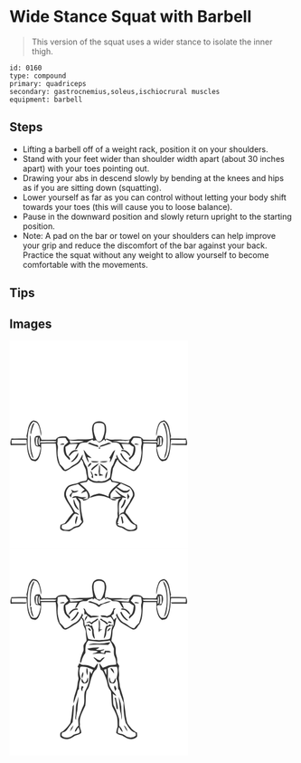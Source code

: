 # Wide Stance Squat with Barbell
> This version of the squat uses a wider stance to isolate the inner thigh.

``` 
id: 0160 
type: compound 
primary: quadriceps 
secondary: gastrocnemius,soleus,ischiocrural muscles 
equipment: barbell 
``` 

## Steps

 - Lifting a barbell off of a weight rack, position it on your shoulders.
 - Stand with your feet wider than shoulder width apart (about 30 inches apart) with your toes pointing out.
 - Drawing your abs in descend slowly by bending at the knees and hips as if you are sitting down (squatting).
 - Lower yourself as far as you can control without letting your body shift towards your toes (this will cause you to loose balance).
 - Pause in the downward position and slowly return upright to the starting position.
 - Note: A pad on the bar or towel on your shoulders can help improve your grip and reduce the discomfort of the bar against your back. Practice the squat without any weight to allow yourself to become comfortable with the movements.

## Tips


## Images

<svg width="316" height="275pt" viewBox="0 0 237 275" xmlns="http://www.w3.org/2000/svg">
  <g fill="#FFF">
    <path d="M0 0h237v275H0V0m27.75 108.82c-3.4 5.17-3.42 11.58-5.12 17.36.21 1.19.42 2.38.63 3.58-6.91-.11-13.81.2-20.71.07-1.12 2.75-1.81 5.73-.93 8.66 5.47-.28 10.94-.16 16.41-.14 1.72-.15 3.96.48 4.94-1.51-6.69-.37-13.4-.06-20.1-.14-.07-1.76-.11-3.53-.09-5.29 6.61-.04 13.22-.25 19.83-.07.93 8.68.43 18.14 5.23 25.84 1.28 2.46 4.38 2.01 6.62 2.83 1.48-.96 3.05-1.94 3.93-3.52 3.55-6.03 3.91-13.21 3.51-20.01 6.46-.01 12.92-.09 19.37-.07 1.87 9.61-.24 20.28 5.01 29.07 2.79 2.6 3.99 7.8 8.66 7.37 4.89-2.24 9.25-5.51 13.93-8.14 2.89-1.57 5.27-4.05 6.32-7.21 1.07 1.35 2.44 2.65 2.59 4.47.58 4.22 4.01 7.51 3.96 11.9.06 3.94 3.1 8.49-.19 11.84-3.46.77-7.09 1.07-10.32 2.68-4.29 2.03-9.41 1.68-13.46 4.28-3.8 3.49-6.21 9.17-4.75 14.3 2.99 7.52 8.92 13.52 11.77 21.11-4.69 3.77-7.31 9.33-11.21 13.79-1.69 1.11-3.82 1.22-5.59 2.19-.76 1.72-.76 3.68-.53 5.51 2.59 3.85 7.93 1.99 11.74 3.28 3.81-1.75 7.01-4.84 11.27-5.5 3.32-.4 4.81-3.71 6.91-5.87 1.28-1.3.35-3.23.17-4.75-1.7-7.14-3.18-14.4-2.95-21.79.18-3-2.32-4.92-4.32-6.7 2.16.65 4.33 1.3 6.52 1.87.3.5.89 1.49 1.18 1.99 3.45-.61 8.27-1.88 8.75-6.01-.86-7.76-8.24-12.06-13.4-16.99 3.13-.89 6.33-1.49 9.54-2.02.46-.97.93-1.94 1.41-2.91 1.99 1.2 3.95 2.5 6.15 3.29 3.66 1.61 7.71.78 11.57 1.01 4.43.29 8.46-2 12.08-4.28.34.71 1.01 2.14 1.35 2.86 3.24.58 6.48 1.17 9.65 2.07-5.39 5-13.08 9.49-13.61 17.63-4.02-1.79-8.15-3.5-12.56-4-4.42 1.13-9.7 1.78-12.78 5.49 4.28-.83 8.37-2.79 12.8-2.78 4.61.13 9.12 1.45 13.35 3.21 2.79 1.82 6.84 4.91 9.78 1.65-2.58-.3-5.17-.53-7.74-.86-.1-2.04-.57-4.16-.05-6.16 1.69-3.4 4.67-5.87 7.43-8.37 2.76 2.07 5.25 4.59 8.42 6.03 3.62 1.55 9.21.39 9.74-4.12-1.81 1.06-3.63 2.6-5.89 2.14-4.5.34-7.54-3.36-11.31-5.1 1.75-1.52 3.54-2.99 5.36-4.41 3.72 1.88 7.65 3.35 11.39 5.21 2.25 2.13 3.98 5.13 4.36 8.25.64 3.55-2.38 6.09-3.48 9.19-2.3 5.46-7 9.64-8.73 15.37-2.54.48-4.73 1.77-5.92 4.16-.48-5.14-.76-10.33-.16-15.48.45-3.28 4.1-4.93 4.43-8.24 1.8.24 3.6.53 5.41.7-1.35-1.84-3.59-2.49-5.49-3.56-3.74-1.9-6.43-5.29-10.07-7.34 1.99 3.58 5.19 6.22 8.34 8.73-3.91 1.25-7.99 1.01-12.02 1.33 1.9.85 3.87 1.6 5.93 1.99 2.13-.17 4.17-.91 6.27-1.29-1.04.68-2.08 1.36-3.14 2.02-2.9 5.71-.66 12.23-1.78 18.3.13 1.67.23 3.36.27 5.05-1.58 3.32-3.35 7.31-1.42 10.87 1.62 2.97 5.48 2.4 8.07 3.87 2.69 1.76 5.52 3.52 8.7 4.16 3.02-.6 6.42-.15 9.15-1.76 2.36-1.51 1.04-4.55 1.01-6.81-7.38-2.65-9.4-11.15-15.11-15.84.13-1.09.26-2.17.4-3.24 1.56-2.03 2.94-4.19 4.06-6.49 2.72-3.41 4.63-7.36 6.75-11.15 2.54-5.42-1.56-10.87-5.48-14.28-7-3.86-14.73-6.31-22.68-7.24-.73-1.01-1.45-2.02-2.17-3.03.76-4.48 2-8.87 2.35-13.41 2.42-3.87 3.4-8.57 6.54-12.01 1.53 5.11 6.61 7.33 10.78 9.88 3.11 1.89 6.12 4.02 9.47 5.46 4.64.47 5.85-4.72 8.63-7.3 5.36-8.8 3.05-19.55 5.16-29.17 5.75.07 11.49.11 17.24.08.3 3.55-.64 7.12.3 10.61 1.01 4.84 2.32 10.52 7.15 12.94 2.26-.81 5.39-.37 6.66-2.87 4.9-7.73 4.03-17.26 5.39-25.92 6.55.08 13.1.11 19.66.2 0 1.77-.05 3.53-.12 5.3-5.7.03-11.4-.13-17.09-.02-1.23 0-2.29.45-3.19 1.34 7.16.66 14.36 0 21.54.46.87-2.93.2-5.9-.92-8.66-6.91.12-13.82-.18-20.73-.08.21-1.16.42-2.32.64-3.48-2.17-7.09-1.52-16.74-9.07-20.72-1.79.79-3.83 1.14-5.4 2.37-2.31 2.39-3.12 5.77-3.97 8.88-.68 3.18-1.66 6.48-.89 9.73 1.23-5.6 1.6-11.66 4.82-16.59 1.22-1.9 3.75-1.86 5.65-2.6 5.04 4.44 6.26 11.43 7.01 17.77.79 9.7.7 19.97-3.36 28.98-1.02 3.26-5.16 3.95-7.92 2.82-4.14-3.79-4.28-9.89-5.88-14.95 2.04-2.46 6.52-.68 7.65-4.12.56-3.21 1.61-6.87 0-9.93-1.05-2.28-4.01-1.51-6-1.99-.93 1.79-1.78 3.62-2.52 5.5-5.62-.14-11.24-.08-16.86-.21-2.76-4.73-8.8-4.56-13.57-4.19-2.21.82-2.96 3.5-5.05 4.5-5 .64-10-.58-15.01-.38-4.78-.18-9.83.9-14.32-1.24-.73.18-2.21.55-2.94.73-.11-2.05.03-4.11.69-6.06 1.22-3.77 1.11-7.8.48-11.66-1.85-8.22-16.09-8.02-17.72.26-1.69 5.51.91 10.9.93 16.4-7.89 2.26-16.13.67-24.17 1.67-2.57.13-5.28.61-7.77-.2-1.49-1.25-2.34-3.37-4.25-4.02-4.76-.34-10.78-.54-13.55 4.17-6.29.15-12.58.07-18.87.23-.74-1.88-1.59-3.71-2.52-5.5-1.72.29-3.59.1-5.18.88-2.75 3.01-1.46 7.48-.8 11.03.79 2.8 3.96 2.63 6.26 2.49.46 1.13 1.48 2.24.81 3.55-1.16 4.96-1.84 11.04-6.69 13.87-2.16-.69-5.23-.37-6.17-2.95-4.49-9.1-4.51-19.71-3.75-29.63.75-6.36 1.97-13.37 7.03-17.83 1.88.76 4.41.71 5.63 2.59 3.22 4.95 3.61 11.02 4.85 16.65.79-3.81-.44-7.65-1.33-11.33-1.01-3.7-2.61-8.29-6.98-8.96-2.28-1.22-4.7.68-5.92 2.54m1.25 7.17c-.57 2.65-1.84 5.45-.8 8.14.12-.14.37-.42.49-.56.77-5.02 2.55-9.74 4.51-14.39-2.97.85-3.27 4.33-4.2 6.81m174.65-6.59c5.74 10.5 5.87 22.98 4.52 34.58-.34 4.29-2.73 8.18-2.75 12.49 3.93-6.01 4.2-13.55 4.46-20.5.3-8.82-.42-17.85-4.03-26.02-.55-.14-1.65-.41-2.2-.55M27.04 125.95c.18 9.13-.49 18.56 2.7 27.3.48 1.21 1.52 2.07 2.33 3.05-1.6-5.43-3.47-10.84-3.72-16.55-.49-4.49.35-9.08-.51-13.51-.2-.07-.6-.22-.8-.29m129.72 76.59c-.45 2.64-.47 5.33.19 7.94.81-1.3 1.61-2.62 2.4-3.94-.84-1.35-1.68-2.7-2.59-4m-6.59 14.76c-.86 1.64-2.71 3.1-1.79 5.15 3.52-2.65 5.27-6.81 5.99-11.04-.34-.24-1.01-.73-1.35-.97-1.06 2.24-1.61 4.7-2.85 6.86z"/>
    <path d="M117.19 109.13c2.91.01 6.69-.46 8.49 2.38 1.45 5.19.71 10.78-1.24 15.74-.78 2.79-2.25 6.05-5.43 6.61-1.95-.32-3.59-1.87-4.15-3.74-2.21-5.65-4.41-11.84-2.59-17.91.6-2.2 2.86-2.98 4.92-3.08zM35.03 128.19c.7-.05 2.1-.16 2.8-.21-1.21 3.84-1.07 7.94.12 11.76-1.06-.76-3.2-.95-2.94-2.72-.18-2.94-.04-5.89.02-8.83zM199.17 127.98c.69.05 2.09.14 2.78.19.08 3.36.07 6.73.18 10.09-1.06.43-2.11.86-3.15 1.31 1.38-3.73 1.33-7.81.19-11.59zM39.05 138.28c-.53-3.41-1.28-7.19.74-10.3.25 3.36-.01 6.75.7 10.07l-1.44.23z"/>
    <path d="M64.17 129.64c3.38-.69 6.85-1.12 10.29-.64.95 1.93 2.11 3.73 3.58 5.3-1.62 2.16-4.12 3.49-5.66 5.7-.99 3.29-.45 6.84.58 10.06 1.23 3.48 4.53 5.54 6.71 8.37 2.16-3.15-1.66-4.66-3.32-6.66-1.69-3.41-1.98-7.26-2.1-10.99 1.92-.98 3.78-2.08 5.36-3.56 3.59-.28 7.2-.42 10.81-.24-1.37 2.43-2.61 4.95-3.32 7.66 3.23-1.34 3.91-5.05 5.91-7.55 2.52-2.66 6.4-1.81 9.67-2.12 2.27-2.02 5.25-2.81 7.94-4.07-.7 3.16 3.02.94 4.6 1.29 1.38 1 2.6 2.65 4.45 2.72 2.3-.87 4.09-2.64 6.05-4.06.42.65 1.27 1.94 1.69 2.58.12-.62.37-1.85.49-2.47 2.91 1.11 6.08 1.83 8.42 4.01 3.07.3 6.54-.46 9.14 1.63 2.63 2.09 2.71 7 6.36 7.67-.68-2.6-1.95-4.97-3.26-7.29 3.6-.18 7.2-.03 10.8.22 1.61 1.53 3.56 2.63 5.55 3.58-.13 3.74-.65 7.51-2.22 10.94-1.23 1.53-2.9 2.62-4.35 3.91.39.9.79 1.79 1.19 2.69 2.08-2.84 5.33-4.86 6.52-8.29 1.02-3.18 1.53-6.69.6-9.95-1.34-2.35-4.32-3.25-5.44-5.81 1.16-1.74 2.36-3.45 3.37-5.28 3.41-.44 6.86-.05 10.22.65.15 2.69 1.34 5.45.47 8.12-1.23 3.67.09 7.52 0 11.27-.33 5.11-1.66 10.06-3.19 14.92-2.37 2.24-4.76 4.49-6.5 7.26-5.33-.73-8.73-5.18-13.37-7.36-5.11-2.49-7.95-7.89-9.97-12.95-.46 1.81-.81 3.7.4 5.37-.51.01-1.53.03-2.04.03-1.53 3.6-2.26 7.55-4.64 10.73-2.1 4.43-1.4 9.65-2.59 14.28-3.68 4.19-9.76 6.03-15.21 4.96-4.82.94-10.17-1.41-13.19-5.2-1.44-4.37-.55-9.32-2.39-13.63-1.76-2.74-3.18-5.66-4.44-8.65l-.23-.72-1.44-1.48c.62-1.87.89-3.82.52-5.77-2.37 4.95-4.97 10.54-10.2 13.03-4.64 2.17-8.05 6.63-13.37 7.36-1.75-2.77-4.13-5.03-6.5-7.26-1.57-5.18-3.13-10.47-3.16-15.91.01-3.66 1.41-7.53-.32-10.99.25-2.47.51-4.94.73-7.41m39.71 6.64c4.63 1.87 9.4 3.32 14.11 4.97-.28-.9-.56-1.8-.84-2.69-3.76-.43-7.13-2.2-10.62-3.51-.89.41-1.77.82-2.65 1.23m18.43 2.32c-1.38.16-2.08 1.4-2.88 2.37 5.45-.92 10.55-3.18 15.79-4.86-1.25-.32-2.5-.63-3.75-.93-2.99 1.3-6 2.57-9.16 3.42m-55.62-.78c2.1.16 4.24.38 6.3-.15-1.12-2.86-4.3-.41-6.3.15m98.84-.21c2.24.41 4.52.41 6.79.27-2.22-1.03-4.79-2.47-6.79-.27m-46.4 5.83c1.34-.21 1.58-.92.73-2.15-1.34.19-1.59.91-.73 2.15m-40.6 9.96c2.65-1.64 4.28-4.46 6.94-6.07 1.82-.77 3.83-.81 5.74-1.22-5.04-3.47-11.65 2.09-12.68 7.29m19.82-8.59c1.43 5.99 3.39 12.15 6.96 17.21-.07-2.72-1.22-5.2-2.07-7.73 1.87.58 3.77 1.17 5.76 1.18-1.65-1.52-3.57-2.68-5.3-4.09-2.11-1.92-2.95-4.91-5.35-6.57m49.8 1.7c1.81.08 3.76-.15 5.4.82 2.63 1.64 4.3 4.41 6.92 6.08-1.07-5.22-6.21-8.79-11.42-8.65-.23.44-.68 1.32-.9 1.75m-15.73 8.58c.38.41 1.14 1.23 1.52 1.65-.19 1.19-.58 3.57-.77 4.76 3.78-4.79 4.86-11.07 7.22-16.61-4.17 1.87-4.82 7.14-7.97 10.2m-51.31 5.79c.65-.08 1.95-.22 2.6-.3 3.61-2.98 8.51-6.88 7.47-12.15-2.67 4.66-5.6 9.28-10.07 12.45m65.97-10.83c1.56 4.31 4.51 7.89 8.22 10.54.65.07 1.94.2 2.59.26-4.12-3.05-7.34-7.12-9.45-11.79-.34.25-1.02.74-1.36.99m-39.09 9.8c3.17 2.1 7.49 2.06 10.87.48-3.61-.35-7.24-.88-10.87-.48m11.57.64c3.5 1.27 7.72 1.5 10.92-.7-3.65-.37-7.31.2-10.92.7m-15.54 7.45c1.76-1.71 4.41-3.09 4.77-5.75-3.07.28-4.49 2.96-4.77 5.75m4.24 2.82c.32.31.95.93 1.27 1.23 1.93-2.26 4.19-4.19 6.59-5.95.96-1.05 1.86-2.16 2.59-3.39-3.84 2.14-7.88 4.42-10.45 8.11m11.39-7.63c2.66 3.78 6.99 5.8 9.79 9.47.28-1.26.76-2.68-.58-3.52-2.68-2.46-5.66-4.93-9.21-5.95m-.62 1.31c-.12 2.92.01 5.88-.74 8.73.37 1.99.64 4 .8 6.02 1.85-.18 3.69-.34 5.54-.6-1.42-.97-3.02-1.61-4.64-2.17-.3-3.96 1.19-8.39-.96-11.98m-11.31 8.03c.02 2.14.91 4.06 1.98 5.87-.21.69-.62 2.09-.82 2.78l2.24 1.4c.2-3.71-.99-7.23-3.4-10.05m19.85 10.46c2.12-2.96 2.01-6.87 2.99-10.3-2.43 2.91-3.98 6.45-2.99 10.3m-14.61-5.89c-.9 1.82 3.27 3.24 3.64 1.19-.44-1.37-2.47-2-3.64-1.19zM197.21 127.98c2.02 3.11 1.27 6.88.74 10.29l-1.42-.22c.67-3.32.43-6.71.68-10.07z"/>
    <path d="M79.62 132.01c6.21 1.84 12.72-.24 19.03 1.23-5.74 2.28-11.89 1.98-17.9 2.71-.34-1.33-.72-2.64-1.13-3.94zM40.29 134.81c.48-1.3 1.39-1.9 2.73-1.77 6.47.02 12.97-.39 19.42.21-1.5 2.12-4.19 1.56-6.43 1.65-5.24-.08-10.49.17-15.72-.09zM136.94 133.59c5.33-.55 10.74-1.3 16.1-.73 2.14.24 4.22-.41 6.29-.82-.27.98-.8 2.93-1.07 3.91-4.45-.75-9.06-.24-13.44-1.5-2.56-.77-5.26-.53-7.88-.86zM176.57 133.23c5.13-.54 10.29-.15 15.44-.25 1.77.05 4.07-.36 4.71 1.83-5.61.22-11.22.1-16.83.04-1.42.26-2.43-.7-3.32-1.62zM78.95 194.08c3.77-2 8.1-2.53 12.1-3.96 3.06 2.31 5.7 5.11 8.74 7.45-1.87 1.38-3.66 2.92-4.92 4.89 2.31-1.03 4.6-2.11 7.03-2.82 2.04 2.92 3.23 6.42 1.85 9.91-2.26.28-4.53.47-6.81.55 1.82-.85 3.69-1.59 5.45-2.55-3.4-.15-6.88.44-10.17-.74-2.99-.82-7.42-1.5-9.11 1.85 1.7-.19 3.39-.49 5.1-.71.9 3.36 4.82 5.27 4.63 9.06-.15 6.39 1.47 12.62 1.72 18.97-.27 1.52.98 2.57 1.66 3.76-.46 1.29-1.35 2.29-2.45 3.1-1.8 3.99-6.92 2.53-9.74 5.19-3.7 3.07-9.36 4-13.6 1.5-1.95-1.23-1.1-3.39-.68-5.19 1.75-.49 3.52-.97 5.24-1.58 4.36-3.26 6.98-8.24 10.52-12.26 2.02-2.31 4.78.26 7.02.79-1.27-1.98-3.12-3.37-5.46-3.79-3.47-7.76-9.96-14-11.96-22.44-.77-4.02 1.14-8.1 3.84-10.98m4.43 6.78c-1.28 1.42-2.51 2.87-3.71 4.35.69.9 1.18 1.93 1.92 2.79.41-2.24.97-4.46 2.09-6.46 2.99.29 5.95-.52 8.01-2.78-1.69.16-3.34.72-5.04.77-1.79-.26-3.28-1.39-4.86-2.18.52 1.17 1.06 2.34 1.59 3.51m1.81 9.1c-1.12 5.78 2.09 12.06 7.22 14.84-1.34-2.68-3.11-5.12-4.44-7.81-1.13-2.27-1.39-4.88-2.78-7.03m3.87 22.74c-1.04 3.48-2.94 7.4-1.14 10.95.92-3.39 2.05-6.75 2.55-10.23-.36-.18-1.06-.54-1.41-.72zM146.3 231.27c1.94-.67 4.33-3.01 6.18-.99 4.97 4.62 7.42 12.65 14.78 14.21.21 1.51 1.32 3.38-.22 4.55-4.07 3.16-10.27 2.19-14.1-1-2.82-2.34-6.97-1.73-9.76-4.18.51-.34 1.55-1.02 2.06-1.37-.49-.08-1.48-.26-1.97-.34 1.03-3.62 2.14-7.22 3.03-10.88m1.53 1.2c.57 3.55 1.42 7.04 2.01 10.59.49-.67.98-1.33 1.48-1.98-.49-2.39-.99-4.78-1.41-7.18-.52-.35-1.56-1.07-2.08-1.43z"/>
  </g>
  <g fill="#333">
    <path d="M27.75 108.82c1.22-1.86 3.64-3.76 5.92-2.54 4.37.67 5.97 5.26 6.98 8.96.89 3.68 2.12 7.52 1.33 11.33-1.24-5.63-1.63-11.7-4.85-16.65-1.22-1.88-3.75-1.83-5.63-2.59-5.06 4.46-6.28 11.47-7.03 17.83-.76 9.92-.74 20.53 3.75 29.63.94 2.58 4.01 2.26 6.17 2.95 4.85-2.83 5.53-8.91 6.69-13.87.67-1.31-.35-2.42-.81-3.55-2.3.14-5.47.31-6.26-2.49-.66-3.55-1.95-8.02.8-11.03 1.59-.78 3.46-.59 5.18-.88.93 1.79 1.78 3.62 2.52 5.5 6.29-.16 12.58-.08 18.87-.23 2.77-4.71 8.79-4.51 13.55-4.17 1.91.65 2.76 2.77 4.25 4.02 2.49.81 5.2.33 7.77.2 8.04-1 16.28.59 24.17-1.67-.02-5.5-2.62-10.89-.93-16.4 1.63-8.28 15.87-8.48 17.72-.26.63 3.86.74 7.89-.48 11.66-.66 1.95-.8 4.01-.69 6.06.73-.18 2.21-.55 2.94-.73 4.49 2.14 9.54 1.06 14.32 1.24 5.01-.2 10.01 1.02 15.01.38 2.09-1 2.84-3.68 5.05-4.5 4.77-.37 10.81-.54 13.57 4.19 5.62.13 11.24.07 16.86.21.74-1.88 1.59-3.71 2.52-5.5 1.99.48 4.95-.29 6 1.99 1.61 3.06.56 6.72 0 9.93-1.13 3.44-5.61 1.66-7.65 4.12 1.6 5.06 1.74 11.16 5.88 14.95 2.76 1.13 6.9.44 7.92-2.82 4.06-9.01 4.15-19.28 3.36-28.98-.75-6.34-1.97-13.33-7.01-17.77-1.9.74-4.43.7-5.65 2.6-3.22 4.93-3.59 10.99-4.82 16.59-.77-3.25.21-6.55.89-9.73.85-3.11 1.66-6.49 3.97-8.88 1.57-1.23 3.61-1.58 5.4-2.37 7.55 3.98 6.9 13.63 9.07 20.72-.22 1.16-.43 2.32-.64 3.48 6.91-.1 13.82.2 20.73.08 1.12 2.76 1.79 5.73.92 8.66-7.18-.46-14.38.2-21.54-.46.9-.89 1.96-1.34 3.19-1.34 5.69-.11 11.39.05 17.09.02.07-1.77.12-3.53.12-5.3-6.56-.09-13.11-.12-19.66-.2-1.36 8.66-.49 18.19-5.39 25.92-1.27 2.5-4.4 2.06-6.66 2.87-4.83-2.42-6.14-8.1-7.15-12.94-.94-3.49 0-7.06-.3-10.61-5.75.03-11.49-.01-17.24-.08-2.11 9.62.2 20.37-5.16 29.17-2.78 2.58-3.99 7.77-8.63 7.3-3.35-1.44-6.36-3.57-9.47-5.46-4.17-2.55-9.25-4.77-10.78-9.88-3.14 3.44-4.12 8.14-6.54 12.01-.35 4.54-1.59 8.93-2.35 13.41.72 1.01 1.44 2.02 2.17 3.03 7.95.93 15.68 3.38 22.68 7.24 3.92 3.41 8.02 8.86 5.48 14.28-2.12 3.79-4.03 7.74-6.75 11.15-1.12 2.3-2.5 4.46-4.06 6.49-.14 1.07-.27 2.15-.4 3.24 5.71 4.69 7.73 13.19 15.11 15.84.03 2.26 1.35 5.3-1.01 6.81-2.73 1.61-6.13 1.16-9.15 1.76-3.18-.64-6.01-2.4-8.7-4.16-2.59-1.47-6.45-.9-8.07-3.87-1.93-3.56-.16-7.55 1.42-10.87-.04-1.69-.14-3.38-.27-5.05 1.12-6.07-1.12-12.59 1.78-18.3 1.06-.66 2.1-1.34 3.14-2.02-2.1.38-4.14 1.12-6.27 1.29-2.06-.39-4.03-1.14-5.93-1.99 4.03-.32 8.11-.08 12.02-1.33-3.15-2.51-6.35-5.15-8.34-8.73 3.64 2.05 6.33 5.44 10.07 7.34 1.9 1.07 4.14 1.72 5.49 3.56-1.81-.17-3.61-.46-5.41-.7-.33 3.31-3.98 4.96-4.43 8.24-.6 5.15-.32 10.34.16 15.48 1.19-2.39 3.38-3.68 5.92-4.16 1.73-5.73 6.43-9.91 8.73-15.37 1.1-3.1 4.12-5.64 3.48-9.19-.38-3.12-2.11-6.12-4.36-8.25-3.74-1.86-7.67-3.33-11.39-5.21-1.82 1.42-3.61 2.89-5.36 4.41 3.77 1.74 6.81 5.44 11.31 5.1 2.26.46 4.08-1.08 5.89-2.14-.53 4.51-6.12 5.67-9.74 4.12-3.17-1.44-5.66-3.96-8.42-6.03-2.76 2.5-5.74 4.97-7.43 8.37-.52 2-.05 4.12.05 6.16 2.57.33 5.16.56 7.74.86-2.94 3.26-6.99.17-9.78-1.65-4.23-1.76-8.74-3.08-13.35-3.21-4.43-.01-8.52 1.95-12.8 2.78 3.08-3.71 8.36-4.36 12.78-5.49 4.41.5 8.54 2.21 12.56 4 .53-8.14 8.22-12.63 13.61-17.63-3.17-.9-6.41-1.49-9.65-2.07-.34-.72-1.01-2.15-1.35-2.86-3.62 2.28-7.65 4.57-12.08 4.28-3.86-.23-7.91.6-11.57-1.01-2.2-.79-4.16-2.09-6.15-3.29-.48.97-.95 1.94-1.41 2.91-3.21.53-6.41 1.13-9.54 2.02 5.16 4.93 12.54 9.23 13.4 16.99-.48 4.13-5.3 5.4-8.75 6.01-.29-.5-.88-1.49-1.18-1.99-2.19-.57-4.36-1.22-6.52-1.87 2 1.78 4.5 3.7 4.32 6.7-.23 7.39 1.25 14.65 2.95 21.79.18 1.52 1.11 3.45-.17 4.75-2.1 2.16-3.59 5.47-6.91 5.87-4.26.66-7.46 3.75-11.27 5.5-3.81-1.29-9.15.57-11.74-3.28-.23-1.83-.23-3.79.53-5.51 1.77-.97 3.9-1.08 5.59-2.19 3.9-4.46 6.52-10.02 11.21-13.79-2.85-7.59-8.78-13.59-11.77-21.11-1.46-5.13.95-10.81 4.75-14.3 4.05-2.6 9.17-2.25 13.46-4.28 3.23-1.61 6.86-1.91 10.32-2.68 3.29-3.35.25-7.9.19-11.84.05-4.39-3.38-7.68-3.96-11.9-.15-1.82-1.52-3.12-2.59-4.47-1.05 3.16-3.43 5.64-6.32 7.21-4.68 2.63-9.04 5.9-13.93 8.14-4.67.43-5.87-4.77-8.66-7.37-5.25-8.79-3.14-19.46-5.01-29.07-6.45-.02-12.91.06-19.37.07.4 6.8.04 13.98-3.51 20.01-.88 1.58-2.45 2.56-3.93 3.52-2.24-.82-5.34-.37-6.62-2.83-4.8-7.7-4.3-17.16-5.23-25.84-6.61-.18-13.22.03-19.83.07-.02 1.76.02 3.53.09 5.29 6.7.08 13.41-.23 20.1.14-.98 1.99-3.22 1.36-4.94 1.51-5.47-.02-10.94-.14-16.41.14-.88-2.93-.19-5.91.93-8.66 6.9.13 13.8-.18 20.71-.07-.21-1.2-.42-2.39-.63-3.58 1.7-5.78 1.72-12.19 5.12-17.36m89.44.31c-2.06.1-4.32.88-4.92 3.08-1.82 6.07.38 12.26 2.59 17.91.56 1.87 2.2 3.42 4.15 3.74 3.18-.56 4.65-3.82 5.43-6.61 1.95-4.96 2.69-10.55 1.24-15.74-1.8-2.84-5.58-2.37-8.49-2.38m-82.16 19.06c-.06 2.94-.2 5.89-.02 8.83-.26 1.77 1.88 1.96 2.94 2.72-1.19-3.82-1.33-7.92-.12-11.76-.7.05-2.1.16-2.8.21m164.14-.21c1.14 3.78 1.19 7.86-.19 11.59 1.04-.45 2.09-.88 3.15-1.31-.11-3.36-.1-6.73-.18-10.09-.69-.05-2.09-.14-2.78-.19m-160.12 10.3l1.44-.23c-.71-3.32-.45-6.71-.7-10.07-2.02 3.11-1.27 6.89-.74 10.3m25.12-8.64c-.22 2.47-.48 4.94-.73 7.41 1.73 3.46.33 7.33.32 10.99.03 5.44 1.59 10.73 3.16 15.91 2.37 2.23 4.75 4.49 6.5 7.26 5.32-.73 8.73-5.19 13.37-7.36 5.23-2.49 7.83-8.08 10.2-13.03.37 1.95.1 3.9-.52 5.77l1.44 1.48.23.72c1.26 2.99 2.68 5.91 4.44 8.65 1.84 4.31.95 9.26 2.39 13.63 3.02 3.79 8.37 6.14 13.19 5.2 5.45 1.07 11.53-.77 15.21-4.96 1.19-4.63.49-9.85 2.59-14.28 2.38-3.18 3.11-7.13 4.64-10.73.51 0 1.53-.02 2.04-.03-1.21-1.67-.86-3.56-.4-5.37 2.02 5.06 4.86 10.46 9.97 12.95 4.64 2.18 8.04 6.63 13.37 7.36 1.74-2.77 4.13-5.02 6.5-7.26 1.53-4.86 2.86-9.81 3.19-14.92.09-3.75-1.23-7.6 0-11.27.87-2.67-.32-5.43-.47-8.12-3.36-.7-6.81-1.09-10.22-.65-1.01 1.83-2.21 3.54-3.37 5.28 1.12 2.56 4.1 3.46 5.44 5.81.93 3.26.42 6.77-.6 9.95-1.19 3.43-4.44 5.45-6.52 8.29-.4-.9-.8-1.79-1.19-2.69 1.45-1.29 3.12-2.38 4.35-3.91 1.57-3.43 2.09-7.2 2.22-10.94-1.99-.95-3.94-2.05-5.55-3.58-3.6-.25-7.2-.4-10.8-.22 1.31 2.32 2.58 4.69 3.26 7.29-3.65-.67-3.73-5.58-6.36-7.67-2.6-2.09-6.07-1.33-9.14-1.63-2.34-2.18-5.51-2.9-8.42-4.01-.12.62-.37 1.85-.49 2.47-.42-.64-1.27-1.93-1.69-2.58-1.96 1.42-3.75 3.19-6.05 4.06-1.85-.07-3.07-1.72-4.45-2.72-1.58-.35-5.3 1.87-4.6-1.29-2.69 1.26-5.67 2.05-7.94 4.07-3.27.31-7.15-.54-9.67 2.12-2 2.5-2.68 6.21-5.91 7.55.71-2.71 1.95-5.23 3.32-7.66-3.61-.18-7.22-.04-10.81.24-1.58 1.48-3.44 2.58-5.36 3.56.12 3.73.41 7.58 2.1 10.99 1.66 2 5.48 3.51 3.32 6.66-2.18-2.83-5.48-4.89-6.71-8.37-1.03-3.22-1.57-6.77-.58-10.06 1.54-2.21 4.04-3.54 5.66-5.7-1.47-1.57-2.63-3.37-3.58-5.3-3.44-.48-6.91-.05-10.29.64m133.04-1.66c-.25 3.36-.01 6.75-.68 10.07l1.42.22c.53-3.41 1.28-7.18-.74-10.29m-117.59 4.03c.41 1.3.79 2.61 1.13 3.94 6.01-.73 12.16-.43 17.9-2.71-6.31-1.47-12.82.61-19.03-1.23m-39.33 2.8c5.23.26 10.48.01 15.72.09 2.24-.09 4.93.47 6.43-1.65-6.45-.6-12.95-.19-19.42-.21-1.34-.13-2.25.47-2.73 1.77m96.65-1.22c2.62.33 5.32.09 7.88.86 4.38 1.26 8.99.75 13.44 1.5.27-.98.8-2.93 1.07-3.91-2.07.41-4.15 1.06-6.29.82-5.36-.57-10.77.18-16.1.73m39.63-.36c.89.92 1.9 1.88 3.32 1.62 5.61.06 11.22.18 16.83-.04-.64-2.19-2.94-1.78-4.71-1.83-5.15.1-10.31-.29-15.44.25m-97.62 60.85c-2.7 2.88-4.61 6.96-3.84 10.98 2 8.44 8.49 14.68 11.96 22.44 2.34.42 4.19 1.81 5.46 3.79-2.24-.53-5-3.1-7.02-.79-3.54 4.02-6.16 9-10.52 12.26-1.72.61-3.49 1.09-5.24 1.58-.42 1.8-1.27 3.96.68 5.19 4.24 2.5 9.9 1.57 13.6-1.5 2.82-2.66 7.94-1.2 9.74-5.19 1.1-.81 1.99-1.81 2.45-3.1-.68-1.19-1.93-2.24-1.66-3.76-.25-6.35-1.87-12.58-1.72-18.97.19-3.79-3.73-5.7-4.63-9.06-1.71.22-3.4.52-5.1.71 1.69-3.35 6.12-2.67 9.11-1.85 3.29 1.18 6.77.59 10.17.74-1.76.96-3.63 1.7-5.45 2.55 2.28-.08 4.55-.27 6.81-.55 1.38-3.49.19-6.99-1.85-9.91-2.43.71-4.72 1.79-7.03 2.82 1.26-1.97 3.05-3.51 4.92-4.89-3.04-2.34-5.68-5.14-8.74-7.45-4 1.43-8.33 1.96-12.1 3.96m67.35 37.19c-.89 3.66-2 7.26-3.03 10.88.49.08 1.48.26 1.97.34-.51.35-1.55 1.03-2.06 1.37 2.79 2.45 6.94 1.84 9.76 4.18 3.83 3.19 10.03 4.16 14.1 1 1.54-1.17.43-3.04.22-4.55-7.36-1.56-9.81-9.59-14.78-14.21-1.85-2.02-4.24.32-6.18.99z"/>
    <path d="M29 115.99c.93-2.48 1.23-5.96 4.2-6.81-1.96 4.65-3.74 9.37-4.51 14.39-.12.14-.37.42-.49.56-1.04-2.69.23-5.49.8-8.14zM203.65 109.4c.55.14 1.65.41 2.2.55 3.61 8.17 4.33 17.2 4.03 26.02-.26 6.95-.53 14.49-4.46 20.5.02-4.31 2.41-8.2 2.75-12.49 1.35-11.6 1.22-24.08-4.52-34.58zM27.04 125.95c.2.07.6.22.8.29.86 4.43.02 9.02.51 13.51.25 5.71 2.12 11.12 3.72 16.55-.81-.98-1.85-1.84-2.33-3.05-3.19-8.74-2.52-18.17-2.7-27.3zM103.88 136.28c.88-.41 1.76-.82 2.65-1.23 3.49 1.31 6.86 3.08 10.62 3.51.28.89.56 1.79.84 2.69-4.71-1.65-9.48-3.1-14.11-4.97zM122.31 138.6c3.16-.85 6.17-2.12 9.16-3.42 1.25.3 2.5.61 3.75.93-5.24 1.68-10.34 3.94-15.79 4.86.8-.97 1.5-2.21 2.88-2.37zM66.69 137.82c2-.56 5.18-3.01 6.3-.15-2.06.53-4.2.31-6.3.15zM165.53 137.61c2-2.2 4.57-.76 6.79.27-2.27.14-4.55.14-6.79-.27zM119.13 143.44c-.86-1.24-.61-1.96.73-2.15.85 1.23.61 1.94-.73 2.15zM78.53 153.4c1.03-5.2 7.64-10.76 12.68-7.29-1.91.41-3.92.45-5.74 1.22-2.66 1.61-4.29 4.43-6.94 6.07zM98.35 144.81c2.4 1.66 3.24 4.65 5.35 6.57 1.73 1.41 3.65 2.57 5.3 4.09-1.99-.01-3.89-.6-5.76-1.18.85 2.53 2 5.01 2.07 7.73-3.57-5.06-5.53-11.22-6.96-17.21zM148.15 146.51c.22-.43.67-1.31.9-1.75 5.21-.14 10.35 3.43 11.42 8.65-2.62-1.67-4.29-4.44-6.92-6.08-1.64-.97-3.59-.74-5.4-.82zM132.42 155.09c3.15-3.06 3.8-8.33 7.97-10.2-2.36 5.54-3.44 11.82-7.22 16.61.19-1.19.58-3.57.77-4.76-.38-.42-1.14-1.24-1.52-1.65zM81.11 160.88c4.47-3.17 7.4-7.79 10.07-12.45 1.04 5.27-3.86 9.17-7.47 12.15-.65.08-1.95.22-2.6.3zM147.08 150.05c.34-.25 1.02-.74 1.36-.99 2.11 4.67 5.33 8.74 9.45 11.79-.65-.06-1.94-.19-2.59-.26-3.71-2.65-6.66-6.23-8.22-10.54zM107.99 159.85c3.63-.4 7.26.13 10.87.48-3.38 1.58-7.7 1.62-10.87-.48zM119.56 160.49c3.61-.5 7.27-1.07 10.92-.7-3.2 2.2-7.42 1.97-10.92.7zM104.02 167.94c.28-2.79 1.7-5.47 4.77-5.75-.36 2.66-3.01 4.04-4.77 5.75zM108.26 170.76c2.57-3.69 6.61-5.97 10.45-8.11-.73 1.23-1.63 2.34-2.59 3.39-2.4 1.76-4.66 3.69-6.59 5.95-.32-.3-.95-.92-1.27-1.23zM119.65 163.13c3.55 1.02 6.53 3.49 9.21 5.95 1.34.84.86 2.26.58 3.52-2.8-3.67-7.13-5.69-9.79-9.47zM119.03 164.44c2.15 3.59.66 8.02.96 11.98 1.62.56 3.22 1.2 4.64 2.17-1.85.26-3.69.42-5.54.6-.16-2.02-.43-4.03-.8-6.02.75-2.85.62-5.81.74-8.73zM107.72 172.47c2.41 2.82 3.6 6.34 3.4 10.05l-2.24-1.4c.2-.69.61-2.09.82-2.78-1.07-1.81-1.96-3.73-1.98-5.87zM127.57 182.93c-.99-3.85.56-7.39 2.99-10.3-.98 3.43-.87 7.34-2.99 10.3zM112.96 177.04c1.17-.81 3.2-.18 3.64 1.19-.37 2.05-4.54.63-3.64-1.19zM83.38 200.86c-.53-1.17-1.07-2.34-1.59-3.51 1.58.79 3.07 1.92 4.86 2.18 1.7-.05 3.35-.61 5.04-.77-2.06 2.26-5.02 3.07-8.01 2.78-1.12 2-1.68 4.22-2.09 6.46-.74-.86-1.23-1.89-1.92-2.79 1.2-1.48 2.43-2.93 3.71-4.35zM156.76 202.54c.91 1.3 1.75 2.65 2.59 4-.79 1.32-1.59 2.64-2.4 3.94-.66-2.61-.64-5.3-.19-7.94zM85.19 209.96c1.39 2.15 1.65 4.76 2.78 7.03 1.33 2.69 3.1 5.13 4.44 7.81-5.13-2.78-8.34-9.06-7.22-14.84zM150.17 217.3c1.24-2.16 1.79-4.62 2.85-6.86.34.24 1.01.73 1.35.97-.72 4.23-2.47 8.39-5.99 11.04-.92-2.05.93-3.51 1.79-5.15zM89.06 232.7c.35.18 1.05.54 1.41.72-.5 3.48-1.63 6.84-2.55 10.23-1.8-3.55.1-7.47 1.14-10.95zM147.83 232.47c.52.36 1.56 1.08 2.08 1.43.42 2.4.92 4.79 1.41 7.18-.5.65-.99 1.31-1.48 1.98-.59-3.55-1.44-7.04-2.01-10.59z"/>
  </g>
</svg>

<svg width="316" height="275pt" viewBox="0 0 237 275" xmlns="http://www.w3.org/2000/svg">
  <g fill="#FFF">
    <path d="M0 0h237v275H0V0m29.2 42.14c-4.93 5.05-4.64 12.66-6.57 19.02l.63 3.6c-6.91-.11-13.83.19-20.75.09-1.1 2.76-1.76 5.72-.87 8.65 5.46-.29 10.94-.17 16.41-.15 1.73-.12 3.91.41 4.98-1.48-6.7-.43-13.42-.08-20.13-.17-.1-1.75-.16-3.51-.18-5.27 6.6-.1 13.21-.19 19.82-.16C23.62 74.9 23 84.29 27.72 92c1.25 2.61 4.44 2.21 6.77 3 1.48-.97 3.04-1.96 3.93-3.55 3.58-6.01 3.76-13.19 3.5-19.97 6.45 0 12.9-.1 19.36-.07 1.85 9.63-.25 20.3 5.01 29.09 2.78 2.58 3.99 7.73 8.6 7.36 4.94-2.21 9.29-5.54 14.01-8.16 2.89-1.56 5.24-4.05 6.29-7.19 1.76 1.73 2.93 3.94 2.7 6.48-.33 4.38 3.54 7.66 3.43 11.97-.08 3.39.56 6.72.91 10.08.54 2.34-1.72 3.74-2.83 5.47-2.47 2.93 0 6.98-1.57 10.19-2.02 4.83-4.03 9.74-4.29 15.04 1.07.13 1.92-.57 1.99-1.68.93-4.09 2.67-7.98 5.26-11.29-.02-5.58-.55-12.16 3.88-16.37 4.73.66 9.51.84 14.24 1.5 4.73-.81 9.62-.49 14.28-1.7 2.52 3.19 3.88 7.08 5.37 10.81.13 3.51-.61 7.26 1.09 10.53 1.63 3.23 1.87 6.86 2.11 10.4-3.08 1.25-6.47.42-9.61 1.35-2.84.9-5.45 2.4-8.3 3.23-1.66-1.86-2.91-4.04-4.46-5.99-.38 3.03 1.11 5.74 1.76 8.6 1.23.59 2.65 1.12 3.1 2.57 2.76 5.52 5.13 11.3 6.07 17.43.47 3.38 2.92 5.93 4.45 8.84.66 6.36.52 12.81 1.45 19.14 2.18 4.96 5.22 9.6 6.62 14.88.68 4.27.76 8.62.6 12.93-.83 2.58-1.58 5.18-1.69 7.91 2.21 2.08 5.19 2.64 8 3.49 3.97 2.58 8.37 5.6 13.39 4.67 2.28-.6 4.92-1.35 6.28-3.44.21-1.79-.1-3.58-.28-5.34-4.72-1.84-7.75-5.94-10.86-9.7-2.97-3.06-2.75-7.68-3.78-11.57-.73-8.19-2.16-16.29-3.3-24.42-1.56-5.17-3.22-10.32-4.67-15.51-.05-4.43-2.01-8.73-1.17-13.16.85-4.6-1.56-9.32.35-13.77-.96-1.53-1.93-3.06-2.92-4.57.4-2.89.25-5.85-.79-8.59-1.42-3.49-.73-7.3-1.1-10.95-.85-3.58-2.96-6.67-5.61-9.17.51-3.95 1.48-7.84 1.47-11.85-.19-3.99 3.13-6.96 3.48-10.83.48-2.93 1.14-5.82 1.91-8.69a81.696 81.696 0 0 0-3.59 3.37c-1.21-1.81-2.04-3.84-3.27-5.64 1.07-.7 2.14-1.41 3.22-2.1.12-1.58.22-3.16.29-4.74.72-.92 1.44-1.84 2.15-2.78-1.03.14-2.06.29-3.09.45-.05.46-.16 1.39-.21 1.86-1.25 2-2.11 4.29-3.71 6.06-1.41.96-3.03 1.54-4.59 2.21-2.65-1.15-5.6-1.33-8.44-.92 1.55 3.49 6.37 1.57 9.32 2.94.5-.26 1.5-.77 1.99-1.03.58.02 1.72.07 2.29.09 1.09 1.56 2.18 3.1 3.32 4.63l-.84-.71c1.92 2.26 1.3 5.31.91 7.98-.36-.44-1.06-1.32-1.42-1.76-.36.3-1.1.88-1.47 1.18-.43-.48-1.29-1.42-1.72-1.89-1.23 1.3-2.58 2.5-4.52 2.04-.86 2.03-1.97 4.06-1.9 6.33-.08 3.66-1.41 7.13-1.68 10.77 4.78-3.65 2.35-10.31 4.87-15.07 2.25-1 4.54-2.01 7.07-1.89-3.02 5.31-1.19 11.8-4.01 17.21-4.45 1.89-9.38 1.1-14.06 1.84-4.86-.71-9.96.02-14.58-1.92-2.12-5.38-2.14-11.26-3.6-16.81 1.32-.01 2.65-.04 3.98-.08 1.01.61 2.02 1.23 3.05 1.82.63 1.27 1.25 2.54 1.92 3.79-.26 4.13 0 8.75 3.53 11.53-.47-4.01-2-7.91-1.61-11.99-.79-1.97-1.54-3.96-2.22-5.96-.79.22-1.58.45-2.36.67-.87-1.59-3.3-3.48-3.97-.08-.34-.37-1.01-1.12-1.35-1.49-.41.45-1.23 1.35-1.65 1.8-1.1-3.18-.16-7.28-2.5-9.93-.4-.39-1.19-1.17-1.58-1.56.36-.69 1.07-2.08 1.43-2.78-.32-.95-.65-1.9-.97-2.84-1.85 5.36-5.13 10.81-10.5 13.2-4.3 2.22-7.61 6.29-12.64 6.98-1.77-2.76-4.14-5.03-6.51-7.26-1.87-6.12-3.78-12.51-2.94-18.98.17-2.65.84-5.46-.55-7.92.24-2.47.5-4.94.73-7.41 3.38-.7 6.85-1.09 10.29-.64.95 1.92 2.12 3.73 3.58 5.31-1.63 2.17-4.17 3.48-5.66 5.73-1 3.28-.44 6.81.59 10.01 1.2 3.49 4.52 5.54 6.7 8.36 2.22-3.13-1.7-4.63-3.32-6.65-1.69-3.4-1.99-7.24-2.1-10.98 1.94-.97 3.8-2.11 5.4-3.58 3.59-.25 7.18-.39 10.77-.21-1.4 2.42-2.63 4.96-3.3 7.7 3.18-1.43 3.9-5.09 5.9-7.61 2.64-2.71 6.63-1.81 10.01-2.06.35-.43 1.05-1.28 1.4-1.7 2-.67 4-1.33 6-2 .11.42.31 1.27.42 1.69.49-.47 1.49-1.42 1.99-1.89 2.07 1.12 4.06 2.42 6.22 3.38 2.66-.38 4.57-2.44 6.58-4.03.85 1.01 1.71 2.01 2.57 3 .01-.59.02-1.77.02-2.35 2.1.77 4.21 1.49 6.33 2.21.35.42 1.06 1.26 1.42 1.69 3.39.25 7.4-.66 10.03 2.09 1.98 2.51 2.68 6.18 5.88 7.55-.68-2.72-1.92-5.24-3.31-7.67 3.58-.19 7.16-.04 10.74.2 1.68 1.54 3.66 2.69 5.68 3.73-.29 3.69-.74 7.47-2.35 10.84-1.61 2.05-5.6 3.55-3.31 6.65 2.2-2.83 5.54-4.91 6.73-8.43 1-3.19 1.54-6.72.54-9.97-1.52-2.21-4.01-3.55-5.65-5.69 1.45-1.59 2.63-3.39 3.58-5.32 3.43-.47 6.89-.05 10.26.64.16 2.72 1.36 5.51.44 8.21-.89 2.31-.35 4.78-.23 7.17.83 6.45-1.09 12.82-2.94 18.93-2.37 2.23-4.75 4.5-6.51 7.26-5.04-.71-8.36-4.77-12.67-6.99-5.35-2.4-8.63-7.83-10.46-13.19-.34.96-.68 1.92-1.01 2.88 2.1 3.86 4.12 8.17 8.1 10.43 4 2.34 7.87 4.89 11.89 7.2 1.14.55 2.26 1.59 3.63 1.27 4.06-.32 5.01-4.94 7.66-7.3 5.3-8.79 3.12-19.49 5.06-29.12 5.79.03 11.58.08 17.37.1.23 3.51-.64 7.06.25 10.54.98 4.84 2.32 10.5 7.11 12.97 2.33-.79 5.55-.38 6.8-3.01 4.71-7.71 4.08-17.1 5.18-25.73 6.6-.01 13.21.07 19.81.17-.03 1.76-.1 3.52-.2 5.28-6.69.06-13.4-.26-20.09.15.45.34 1.34 1.03 1.79 1.37 6.52.31 13.06-.15 19.58.27.91-2.93.21-5.89-.87-8.66-6.92.11-13.83-.19-20.75-.08.21-1.2.42-2.4.63-3.59-1.69-5.77-1.72-12.17-5.11-17.34-.9-1.5-2.42-2.52-4.07-3.02-3.02.46-6.15 1.85-7.24 4.95-1.88 4.96-3.73 10.42-2.93 15.79 1.28-5.6 1.61-11.66 4.84-16.6 1.21-1.9 3.75-1.85 5.64-2.61 2.43 2.22 4.25 5.04 5.12 8.24 2.82 9.48 2.8 19.64 1.34 29.35-.95 4.15-1.64 8.98-4.99 11.93-2.18.36-5.18 1.38-6.71-.87-3.04-3.92-3.48-9.05-4.77-13.68.49-.68 1-1.34 1.52-2h4.44c2.31-3.31 2.97-7.82 1.93-11.67-.72-2.92-4.1-2.33-6.36-2.72-.94 1.79-1.8 3.62-2.53 5.5-5.62-.16-11.25-.08-16.88-.22-2.54-4.5-8.13-4.48-12.66-4.28-2.88.02-3.59 3.59-5.96 4.6-5.02.64-10.02-.58-15.05-.38-4.78-.17-9.85.92-14.33-1.28-.63.21-1.9.65-2.54.87-1.42-5.97 2.86-11.72.85-17.76-1.24-7.97-13.68-9.23-17.14-2.28-2.76 6.09.23 12.6.27 18.87-6.53 1.93-13.34 1.08-20.04 1.37-3.68.14-7.37.87-11.06.38-2.16-.7-2.77-3.57-4.97-4.28-4.77-.35-10.82-.58-13.59 4.16-6.3.14-12.59.06-18.88.23-.73-1.88-1.59-3.71-2.52-5.5-1.7.27-3.53.13-5.12.84-2.86 2.96-1.49 7.49-.88 11.06.74 2.7 3.82 2.61 6.04 2.59.5.62.99 1.25 1.47 1.89-1.43 4.97-1.71 10.86-5.71 14.59-2.8 1.15-6.99.46-7.99-2.88-3.79-8.4-4-17.92-3.5-26.99.7-6.94 1.67-14.78 7.21-19.68 1.88.75 4.43.72 5.64 2.62 3.21 4.93 3.55 10.98 4.82 16.56.73-3.22-.22-6.48-.89-9.63-.92-3.33-1.73-7.06-4.48-9.41-2.27-1.21-5.26-2.52-7.4-.34m3.43 1.48c-3.15 3.57-4 8.44-4.83 12.98-1.2 6.97-.34 14.06-.81 21.09.49-.67.98-1.35 1.47-2.02-.66-9.59-.57-19.68 3.6-28.55.6-1.08.68-2.29.57-3.5m174.5 9.45c3.03 12.6 2.11 26.02-2.15 38.22 3.26-2.9 3.49-7.52 4.29-11.51.9-7.52.91-15.17 0-22.69-.84-4.69-1.59-9.83-4.98-13.45-.17 3.39 2.25 6.17 2.84 9.43M104.42 71.24c4.45 1.65 10.04 1.89 13.05 6.05.65.2 1.33.26 1.99.43 3.39-5.09 10.46-4.27 15.19-7.37-5.26-.91-9.44 3.34-14.61 3.5l.42 1.03-2.62.36-.53-1.31c-3.16-1.16-6.28-2.48-9.47-3.55-1.28-.66-2.43.13-3.42.86m-37.74 1.44c2.25.33 4.54.4 6.79-.07-1.96-2.13-4.55-.82-6.79.07m98.83-.08c2.25.48 4.55.41 6.81.09-2.23-.88-4.83-2.23-6.81-.09M27.39 77.77c1.1 4.55.81 10.18 4.71 13.48-1.12-4.42-3.35-8.69-2.92-13.38-.45-.02-1.34-.07-1.79-.1m51.12 10.61c2.66-1.58 4.26-4.38 6.88-6.01 1.63-1.02 3.61-.77 5.43-.86-.2-.43-.6-1.3-.8-1.74-5.25-.2-10.37 3.4-11.51 8.61m19.58-8.68c.43 1.02.88 2.05 1.34 3.06-.07 1.63-.1 3.26-.07 4.89.58-.08 1.72-.24 2.29-.32 1.84 1.76 3.7 3.51 5.84 4.9 3.82-1.18 7.95-.32 11.69-1.84-3.4-.7-6.91-1.23-10.35-.56-2.48-1.73-5.59-2.97-7.03-5.8-1.02-1.67-1.3-4.2-3.71-4.33m50.05 1.77c1.82.12 3.78-.09 5.42.87 2.65 1.62 4.25 4.45 6.93 6.05-1.12-5.2-6.23-8.8-11.46-8.62-.22.43-.67 1.28-.89 1.7m-57.61 2.62a29.797 29.797 0 0 1-9.43 11.78c.65-.07 1.95-.22 2.6-.29 3.72-2.64 6.67-6.22 8.22-10.53-.34-.24-1.04-.72-1.39-.96m56.55.95c1.55 4.33 4.52 7.92 8.25 10.57.84.05 1.68.12 2.52.18-4.13-3-7.3-7.09-9.41-11.72-.34.24-1.02.72-1.36.97M99.94 96.35c1.61-2.11 3.08-4.39 3.79-6.98-3.04 1.07-3.58 4.17-3.79 6.98m16.56-3.07c-2.52 2.1-5.55 3.45-8.13 5.46-1.55-3.14-4.64-1.07-6.78.12 1.45.11 2.9-.04 4.27-.6 1.09.95 2.12 1.97 3.25 2.87 1.62-1.8 3.33-3.59 5.73-4.29 1.02-.94 2.04-1.87 3.07-2.8-.35-.19-1.06-.57-1.41-.76m5.18-.13c-.42.31-1.26.92-1.68 1.23 3.15 2.02 6.63 3.63 9.04 6.58.53-.24 1.59-.74 2.11-.99-1.96-1.85-4.05-3.66-6.67-4.48-.93-.79-1.86-1.57-2.8-2.34m-3.27 13.4c-.62 1.62-.09 3.27.5 4.81l1.28-2.44c1.17-.24 2.3-.62 3.28-1.33l-3.52.08c-.22-4.4 1.08-9.19-1.16-13.25-.75 4.03.56 8.14-.38 12.13m12.64-9.05c-1.15 1.15.86 1.55 1.67 1.31.79-.13 2.66.93 2.84-.32-1.03-1.18-3.13-2.08-4.51-.99m-26.61 8.42c-.04 1.57 1.83 3.69 3.47 3.55.37-1.64-1.82-3.94-3.47-3.55m25.35 4.39c2.13-1.08 3.83-2.79 4.75-5.02-2.42.76-4.38 2.4-4.75 5.02m-6.8 15.94c-6.02.56-12.6-1.38-18.11 1.85 8.73-.67 17.5-.43 26.23-.01.97-1.13 1.94-2.25 2.91-3.36-3.75-.12-7.28 1.56-11.03 1.52m-19.66 6.92c3.39 4.12 9.86 1.66 13.94 3.6-1.57 1.89-4.98 2.02-7.23 3.27 5.67-.45 11.32-1.14 16.96.16.27-.61.8-1.82 1.07-2.43 2.23.17 4.46.3 6.7.32-1.54-3.03-5.27-1.92-7.98-2.38-.45 1.13-.89 2.26-1.32 3.39-1.48-.74-3.89-.36-4.62-2.1.98-1.89 4.18-.86 5.05-3.2-3.79.39-7.67 2.44-11.32.27 1.69-.59 3.62-.98 4.64-2.62-5.34-.04-10.69.55-15.89 1.72m8.07 11.41c1.72 2.3 3.8 4.28 5.84 6.29 1.14 0 2.28.01 3.43.03 2.01-2.05 4.11-4.02 5.92-6.25-2.59-.14-4.3 1.86-5.88 3.58-3.96.94-5.7-3.41-9.31-3.65m-18.49 7.91c-.82 1.49-1.67 2.96-2.5 4.44.33.39.98 1.16 1.3 1.55-.48 4.16-1.38 8.45-.32 12.59.89 2.65-.82 5.2-.93 7.85-.41 9.18-5.97 17.35-5.47 26.67 1.82-3.39 2.4-7.24 3.97-10.73 1.31-2.75.71-6.32 3.31-8.38-.27-4.68.3-9.39 2.31-13.65-1.72-4.99-2.71-10.56-.58-15.6 6.07-1.31 11.66 1.58 17.09 3.81-.8 1.85-1.59 3.69-2.28 5.59-.68-1.21-1.31-2.46-1.95-3.68-1.16 5.67-.34 11.63-2.38 17.13-.89 3.56-2.92 6.63-4.45 9.91-1.63 5.78.18 11.95-1.47 17.71-2.69 5.16-4.32 10.76-6.52 16.13-1.64 3.58-.2 7.51-.44 11.25-2.26 2.27-4.53 4.8-4.95 8.13 3.02-.32 2.78-4.47 5.08-5.92.64 2.3 2.42 5.03.93 7.33-2.6 1.79-6.24 1.2-8.63 3.41-3.79 3.13-9.93 4.19-14 1.08-1.63-1.15-.51-3.07-.32-4.62 2.48-.82 5.12-1.74 6.66-4 2.41-3.32 4.89-6.59 7.37-9.85.97-7.79 1.88-15.66 1.68-23.53-.4.7-1.19 2.08-1.58 2.78-.94 7.33-1.08 14.84-3.24 21.97-3.42 4.42-6.76 9.25-11.82 11.95-2.06 1.06-1.37 3.82-1.33 5.71.95 1.82 3.18 2.34 4.93 3.1 5.11 1.71 10.24-1.04 14.23-4.06 2.91-1.16 6.21-1.49 8.63-3.71.46-3.85-2.77-7.07-1.73-10.87l-.08-1.58c-1.06-8.74 3.96-16.25 7.28-23.9.91-6.14.15-12.47 1.33-18.59.84-2 2.23-3.7 3.13-5.66 1.7-4.28 2.16-8.95 3.8-13.25 1.66-3.64 2.67-7.93 6.24-10.25 1.34-2.46 2.25-5.38 2.15-8.23-1.84 1.75-3.21 3.91-4.63 6-4.47-1.64-8.82-4.2-13.75-3.81-2.35.37-4.39-.7-6.07-2.22m9.8 6.04c-1.07 3.31-.94 6.94.78 10.01.34-3.32 1.06-6.98-.78-10.01m-5.22 5.5c-1.37 2.61-2.48 5.74-1.03 8.58.58-2.76 2.52-5.78 1.03-8.58m6.69 7.07c-1.27 2.59-1.52 6.51-4.96 7.2-1.19-1.87-2.28-3.81-3.33-5.76-.16 1.67-.83 3.61.45 5.02 1.61 2.55 5.39 2.13 7.22.07 1.2-1.97.88-4.36.62-6.53m-8.11 11.5c-1.25 2.38-1.46 5.04.7 6.95.04-.87.1-2.59.13-3.45.38-.6 1.12-1.78 1.49-2.37-.58-.28-1.74-.85-2.32-1.13m-6.68 21.83c-1.93 5.27-1.02 10.98-1.65 16.45-.11 2.23-.96 4.74.61 6.67-.01-4.44.89-8.75 1.78-13.07.26-5.95 1.26-11.85 1.43-17.8-.92 2.53-1.29 5.21-2.17 7.75m-9.13 38.34c2.33-2.2 3.89-5.08 4.64-8.18a18.53 18.53 0 0 0-4.64 8.18z"/>
    <path d="M112.62 45.65c3.02-3.41 9.65-3.31 12.73-.02 1.42 3.59 1.26 7.75.37 11.48-1.06 3.95-2.2 8.08-5.17 11.06-2-.22-4.52-.2-5.31-2.49-2.77-6.14-5.01-13.43-2.62-20.03zM35.01 63.21c.7-.06 2.11-.18 2.81-.23-1.12 3.77-1.19 7.83.18 11.56-1.03-.41-2.06-.83-3.09-1.24.06-3.37.05-6.73.1-10.09zM199.18 62.98c.7.05 2.1.16 2.8.22.06 3.36.06 6.73.08 10.1-1.02.41-2.04.83-3.06 1.24 1.37-3.72 1.3-7.79.18-11.56zM39.05 73.26c-.54-3.4-1.26-7.16.72-10.27.26 3.36.12 6.74.71 10.07l-1.43.2zM197.23 62.99c1.98 3.11 1.25 6.86.72 10.27l-1.41-.21c.56-3.33.43-6.71.69-10.06zM79.67 67.01c6.06 1.85 12.42-.28 18.58 1.24-5.57 2.41-11.64 1.91-17.51 2.7a79.19 79.19 0 0 0-1.07-3.94zM40.8 68.08c7.2.01 14.42-.42 21.61.13-.91.99-1.95 1.9-3.4 1.64-6.05.09-12.1.04-18.15.09-.02-.46-.05-1.4-.06-1.86zM136.94 68.36c5.34-.05 10.66-1.17 16-.51 2.15.27 4.26-.37 6.35-.79-.26.97-.77 2.91-1.03 3.88-7.18-.4-14.22-1.58-21.32-2.58zM176.58 68.22c6.52-.55 13.08-.12 19.62-.15-.01.47-.04 1.4-.05 1.87-5.95-.15-11.93.22-17.87-.26l-1.7-1.46zM130.36 159.39c3.06-3.41 8.17-2.02 12.25-2.28 1.94 5.21.69 10.67-.63 15.85 2.3 4.2 2.09 8.99 2.31 13.62 2.41 1.6 2.06 4.68 2.96 7.11 1.49 3.72 2.57 7.59 4.22 11.25-.44 9.01.44 18.09 2.89 26.78 3.61 4.83 6.28 11.54 12.9 12.77.22 1.55 1.32 3.43-.28 4.61-3.84 2.9-9.61 2.23-13.38-.57-2.65-2.45-6.42-2.54-9.66-3.71-.33-2.72.09-5.47 1.59-7.8 1.41 2.32 2.22 5.24 4.83 6.56-.7-3.03-2.1-5.87-4.51-7.88-.86-3.35.41-7.13-.64-10.58-1.12-3.51-2.69-6.87-3.78-10.39-1.01-3.32-3.6-6.08-3.8-9.65-.24-4.02.02-8.06-.57-12.06 1.46 1.07 2.92 2.21 4.74 2.6-1.68-3.33-4.84-5.52-6.74-8.68-2.61-4.26-3.79-9.21-4.48-14.11.08-4.48.37-8.98-.22-13.44m3.7-.3c.55 2.78 3.3 4.72 4.88 7.07-.21-2.74-1.52-7.6-4.88-7.07m-1.49 11.64c-.79 2.5-.44 5.06.44 7.48 2.13.71 5.28 2.23 6.88-.23 1.69-1.74 1.14-4.16.59-6.25-.81 2.22-1.18 4.9-3.3 6.32-3.84-.05-3.25-4.79-4.61-7.32m7.84 18.63c.59-1.06 1.13-2.13 1.62-3.23-.58-1.4-1.41-2.68-2.18-3.98-2.08 2.14.2 4.83.56 7.21m4.36 7.54c1.26 6.41 1.08 13.01 2.22 19.42 1.38 3.58 1.64 7.36 1.76 11.16 1.39-4.08-.33-8.39-.12-12.57.16-6.24-1.29-12.35-3.86-18.01m-5.31 1.38c1.74 4.74 1.9 9.82 2.72 14.76.4.06 1.22.19 1.62.25.41-5.12-1.91-9.87-2.55-14.87-.45-.03-1.34-.11-1.79-.14m12.43 36.38c1.04 3.02 2.56 5.89 4.85 8.15-.82-3.11-2.36-6.06-4.85-8.15zM125.33 161.12c1.12-.42 2.24-.84 3.37-1.25.07 2.78-.07 5.55-.21 8.33-1-2.38-2.06-4.74-3.16-7.08zM107.38 168.38c.26.26.26.26 0 0z"/>
  </g>
  <g fill="#333">
    <path d="M29.2 42.14c2.14-2.18 5.13-.87 7.4.34 2.75 2.35 3.56 6.08 4.48 9.41.67 3.15 1.62 6.41.89 9.63-1.27-5.58-1.61-11.63-4.82-16.56-1.21-1.9-3.76-1.87-5.64-2.62-5.54 4.9-6.51 12.74-7.21 19.68-.5 9.07-.29 18.59 3.5 26.99 1 3.34 5.19 4.03 7.99 2.88 4-3.73 4.28-9.62 5.71-14.59-.48-.64-.97-1.27-1.47-1.89-2.22.02-5.3.11-6.04-2.59-.61-3.57-1.98-8.1.88-11.06 1.59-.71 3.42-.57 5.12-.84.93 1.79 1.79 3.62 2.52 5.5 6.29-.17 12.58-.09 18.88-.23 2.77-4.74 8.82-4.51 13.59-4.16 2.2.71 2.81 3.58 4.97 4.28 3.69.49 7.38-.24 11.06-.38 6.7-.29 13.51.56 20.04-1.37-.04-6.27-3.03-12.78-.27-18.87 3.46-6.95 15.9-5.69 17.14 2.28 2.01 6.04-2.27 11.79-.85 17.76.64-.22 1.91-.66 2.54-.87 4.48 2.2 9.55 1.11 14.33 1.28 5.03-.2 10.03 1.02 15.05.38 2.37-1.01 3.08-4.58 5.96-4.6 4.53-.2 10.12-.22 12.66 4.28 5.63.14 11.26.06 16.88.22.73-1.88 1.59-3.71 2.53-5.5 2.26.39 5.64-.2 6.36 2.72 1.04 3.85.38 8.36-1.93 11.67h-4.44c-.52.66-1.03 1.32-1.52 2 1.29 4.63 1.73 9.76 4.77 13.68 1.53 2.25 4.53 1.23 6.71.87 3.35-2.95 4.04-7.78 4.99-11.93 1.46-9.71 1.48-19.87-1.34-29.35-.87-3.2-2.69-6.02-5.12-8.24-1.89.76-4.43.71-5.64 2.61-3.23 4.94-3.56 11-4.84 16.6-.8-5.37 1.05-10.83 2.93-15.79 1.09-3.1 4.22-4.49 7.24-4.95 1.65.5 3.17 1.52 4.07 3.02 3.39 5.17 3.42 11.57 5.11 17.34-.21 1.19-.42 2.39-.63 3.59 6.92-.11 13.83.19 20.75.08 1.08 2.77 1.78 5.73.87 8.66-6.52-.42-13.06.04-19.58-.27-.45-.34-1.34-1.03-1.79-1.37 6.69-.41 13.4-.09 20.09-.15.1-1.76.17-3.52.2-5.28-6.6-.1-13.21-.18-19.81-.17-1.1 8.63-.47 18.02-5.18 25.73-1.25 2.63-4.47 2.22-6.8 3.01-4.79-2.47-6.13-8.13-7.11-12.97-.89-3.48-.02-7.03-.25-10.54-5.79-.02-11.58-.07-17.37-.1-1.94 9.63.24 20.33-5.06 29.12-2.65 2.36-3.6 6.98-7.66 7.3-1.37.32-2.49-.72-3.63-1.27-4.02-2.31-7.89-4.86-11.89-7.2-3.98-2.26-6-6.57-8.1-10.43.33-.96.67-1.92 1.01-2.88 1.83 5.36 5.11 10.79 10.46 13.19 4.31 2.22 7.63 6.28 12.67 6.99 1.76-2.76 4.14-5.03 6.51-7.26 1.85-6.11 3.77-12.48 2.94-18.93-.12-2.39-.66-4.86.23-7.17.92-2.7-.28-5.49-.44-8.21-3.37-.69-6.83-1.11-10.26-.64-.95 1.93-2.13 3.73-3.58 5.32 1.64 2.14 4.13 3.48 5.65 5.69 1 3.25.46 6.78-.54 9.97-1.19 3.52-4.53 5.6-6.73 8.43-2.29-3.1 1.7-4.6 3.31-6.65 1.61-3.37 2.06-7.15 2.35-10.84-2.02-1.04-4-2.19-5.68-3.73-3.58-.24-7.16-.39-10.74-.2 1.39 2.43 2.63 4.95 3.31 7.67-3.2-1.37-3.9-5.04-5.88-7.55-2.63-2.75-6.64-1.84-10.03-2.09-.36-.43-1.07-1.27-1.42-1.69-2.12-.72-4.23-1.44-6.33-2.21 0 .58-.01 1.76-.02 2.35-.86-.99-1.72-1.99-2.57-3-2.01 1.59-3.92 3.65-6.58 4.03-2.16-.96-4.15-2.26-6.22-3.38-.5.47-1.5 1.42-1.99 1.89-.11-.42-.31-1.27-.42-1.69-2 .67-4 1.33-6 2-.35.42-1.05 1.27-1.4 1.7-3.38.25-7.37-.65-10.01 2.06-2 2.52-2.72 6.18-5.9 7.61.67-2.74 1.9-5.28 3.3-7.7-3.59-.18-7.18-.04-10.77.21-1.6 1.47-3.46 2.61-5.4 3.58.11 3.74.41 7.58 2.1 10.98 1.62 2.02 5.54 3.52 3.32 6.65-2.18-2.82-5.5-4.87-6.7-8.36-1.03-3.2-1.59-6.73-.59-10.01 1.49-2.25 4.03-3.56 5.66-5.73-1.46-1.58-2.63-3.39-3.58-5.31-3.44-.45-6.91-.06-10.29.64-.23 2.47-.49 4.94-.73 7.41 1.39 2.46.72 5.27.55 7.92-.84 6.47 1.07 12.86 2.94 18.98 2.37 2.23 4.74 4.5 6.51 7.26 5.03-.69 8.34-4.76 12.64-6.98 5.37-2.39 8.65-7.84 10.5-13.2.32.94.65 1.89.97 2.84-.36.7-1.07 2.09-1.43 2.78.39.39 1.18 1.17 1.58 1.56 2.34 2.65 1.4 6.75 2.5 9.93.42-.45 1.24-1.35 1.65-1.8.34.37 1.01 1.12 1.35 1.49.67-3.4 3.1-1.51 3.97.08.78-.22 1.57-.45 2.36-.67.68 2 1.43 3.99 2.22 5.96-.39 4.08 1.14 7.98 1.61 11.99-3.53-2.78-3.79-7.4-3.53-11.53-.67-1.25-1.29-2.52-1.92-3.79-1.03-.59-2.04-1.21-3.05-1.82-1.33.04-2.66.07-3.98.08 1.46 5.55 1.48 11.43 3.6 16.81 4.62 1.94 9.72 1.21 14.58 1.92 4.68-.74 9.61.05 14.06-1.84 2.82-5.41.99-11.9 4.01-17.21-2.53-.12-4.82.89-7.07 1.89-2.52 4.76-.09 11.42-4.87 15.07.27-3.64 1.6-7.11 1.68-10.77-.07-2.27 1.04-4.3 1.9-6.33 1.94.46 3.29-.74 4.52-2.04.43.47 1.29 1.41 1.72 1.89.37-.3 1.11-.88 1.47-1.18.36.44 1.06 1.32 1.42 1.76.39-2.67 1.01-5.72-.91-7.98l.84.71c-1.14-1.53-2.23-3.07-3.32-4.63-.57-.02-1.71-.07-2.29-.09-.49.26-1.49.77-1.99 1.03-2.95-1.37-7.77.55-9.32-2.94 2.84-.41 5.79-.23 8.44.92 1.56-.67 3.18-1.25 4.59-2.21 1.6-1.77 2.46-4.06 3.71-6.06.05-.47.16-1.4.21-1.86 1.03-.16 2.06-.31 3.09-.45-.71.94-1.43 1.86-2.15 2.78-.07 1.58-.17 3.16-.29 4.74-1.08.69-2.15 1.4-3.22 2.1 1.23 1.8 2.06 3.83 3.27 5.64 1.16-1.16 2.36-2.28 3.59-3.37-.77 2.87-1.43 5.76-1.91 8.69-.35 3.87-3.67 6.84-3.48 10.83.01 4.01-.96 7.9-1.47 11.85 2.65 2.5 4.76 5.59 5.61 9.17.37 3.65-.32 7.46 1.1 10.95 1.04 2.74 1.19 5.7.79 8.59.99 1.51 1.96 3.04 2.92 4.57-1.91 4.45.5 9.17-.35 13.77-.84 4.43 1.12 8.73 1.17 13.16 1.45 5.19 3.11 10.34 4.67 15.51 1.14 8.13 2.57 16.23 3.3 24.42 1.03 3.89.81 8.51 3.78 11.57 3.11 3.76 6.14 7.86 10.86 9.7.18 1.76.49 3.55.28 5.34-1.36 2.09-4 2.84-6.28 3.44-5.02.93-9.42-2.09-13.39-4.67-2.81-.85-5.79-1.41-8-3.49.11-2.73.86-5.33 1.69-7.91.16-4.31.08-8.66-.6-12.93-1.4-5.28-4.44-9.92-6.62-14.88-.93-6.33-.79-12.78-1.45-19.14-1.53-2.91-3.98-5.46-4.45-8.84-.94-6.13-3.31-11.91-6.07-17.43-.45-1.45-1.87-1.98-3.1-2.57-.65-2.86-2.14-5.57-1.76-8.6 1.55 1.95 2.8 4.13 4.46 5.99 2.85-.83 5.46-2.33 8.3-3.23 3.14-.93 6.53-.1 9.61-1.35-.24-3.54-.48-7.17-2.11-10.4-1.7-3.27-.96-7.02-1.09-10.53-1.49-3.73-2.85-7.62-5.37-10.81-4.66 1.21-9.55.89-14.28 1.7-4.73-.66-9.51-.84-14.24-1.5-4.43 4.21-3.9 10.79-3.88 16.37-2.59 3.31-4.33 7.2-5.26 11.29-.07 1.11-.92 1.81-1.99 1.68.26-5.3 2.27-10.21 4.29-15.04 1.57-3.21-.9-7.26 1.57-10.19 1.11-1.73 3.37-3.13 2.83-5.47-.35-3.36-.99-6.69-.91-10.08.11-4.31-3.76-7.59-3.43-11.97.23-2.54-.94-4.75-2.7-6.48-1.05 3.14-3.4 5.63-6.29 7.19-4.72 2.62-9.07 5.95-14.01 8.16-4.61.37-5.82-4.78-8.6-7.36-5.26-8.79-3.16-19.46-5.01-29.09-6.46-.03-12.91.07-19.36.07.26 6.78.08 13.96-3.5 19.97-.89 1.59-2.45 2.58-3.93 3.55-2.33-.79-5.52-.39-6.77-3-4.72-7.71-4.1-17.1-5.18-25.73-6.61-.03-13.22.06-19.82.16.02 1.76.08 3.52.18 5.27 6.71.09 13.43-.26 20.13.17-1.07 1.89-3.25 1.36-4.98 1.48-5.47-.02-10.95-.14-16.41.15-.89-2.93-.23-5.89.87-8.65 6.92.1 13.84-.2 20.75-.09l-.63-3.6c1.93-6.36 1.64-13.97 6.57-19.02m83.42 3.51c-2.39 6.6-.15 13.89 2.62 20.03.79 2.29 3.31 2.27 5.31 2.49 2.97-2.98 4.11-7.11 5.17-11.06.89-3.73 1.05-7.89-.37-11.48-3.08-3.29-9.71-3.39-12.73.02M35.01 63.21c-.05 3.36-.04 6.72-.1 10.09 1.03.41 2.06.83 3.09 1.24-1.37-3.73-1.3-7.79-.18-11.56-.7.05-2.11.17-2.81.23m164.17-.23c1.12 3.77 1.19 7.84-.18 11.56 1.02-.41 2.04-.83 3.06-1.24-.02-3.37-.02-6.74-.08-10.1-.7-.06-2.1-.17-2.8-.22M39.05 73.26l1.43-.2c-.59-3.33-.45-6.71-.71-10.07-1.98 3.11-1.26 6.87-.72 10.27m158.18-10.27c-.26 3.35-.13 6.73-.69 10.06l1.41.21c.53-3.41 1.26-7.16-.72-10.27M79.67 67.01c.39 1.31.75 2.62 1.07 3.94 5.87-.79 11.94-.29 17.51-2.7-6.16-1.52-12.52.61-18.58-1.24M40.8 68.08c.01.46.04 1.4.06 1.86 6.05-.05 12.1 0 18.15-.09 1.45.26 2.49-.65 3.4-1.64-7.19-.55-14.41-.12-21.61-.13m96.14.28c7.1 1 14.14 2.18 21.32 2.58.26-.97.77-2.91 1.03-3.88-2.09.42-4.2 1.06-6.35.79-5.34-.66-10.66.46-16 .51m39.64-.14l1.7 1.46c5.94.48 11.92.11 17.87.26.01-.47.04-1.4.05-1.87-6.54.03-13.1-.4-19.62.15m-46.22 91.17c.59 4.46.3 8.96.22 13.44.69 4.9 1.87 9.85 4.48 14.11 1.9 3.16 5.06 5.35 6.74 8.68-1.82-.39-3.28-1.53-4.74-2.6.59 4 .33 8.04.57 12.06.2 3.57 2.79 6.33 3.8 9.65 1.09 3.52 2.66 6.88 3.78 10.39 1.05 3.45-.22 7.23.64 10.58 2.41 2.01 3.81 4.85 4.51 7.88-2.61-1.32-3.42-4.24-4.83-6.56-1.5 2.33-1.92 5.08-1.59 7.8 3.24 1.17 7.01 1.26 9.66 3.71 3.77 2.8 9.54 3.47 13.38.57 1.6-1.18.5-3.06.28-4.61-6.62-1.23-9.29-7.94-12.9-12.77-2.45-8.69-3.33-17.77-2.89-26.78-1.65-3.66-2.73-7.53-4.22-11.25-.9-2.43-.55-5.51-2.96-7.11-.22-4.63-.01-9.42-2.31-13.62 1.32-5.18 2.57-10.64.63-15.85-4.08.26-9.19-1.13-12.25 2.28m-5.03 1.73c1.1 2.34 2.16 4.7 3.16 7.08.14-2.78.28-5.55.21-8.33-1.13.41-2.25.83-3.37 1.25z"/>
    <path d="M32.63 43.62c.11 1.21.03 2.42-.57 3.5-4.17 8.87-4.26 18.96-3.6 28.55-.49.67-.98 1.35-1.47 2.02.47-7.03-.39-14.12.81-21.09.83-4.54 1.68-9.41 4.83-12.98zM207.13 53.07c-.59-3.26-3.01-6.04-2.84-9.43 3.39 3.62 4.14 8.76 4.98 13.45.91 7.52.9 15.17 0 22.69-.8 3.99-1.03 8.61-4.29 11.51 4.26-12.2 5.18-25.62 2.15-38.22zM104.42 71.24c.99-.73 2.14-1.52 3.42-.86 3.19 1.07 6.31 2.39 9.47 3.55l.53 1.31 2.62-.36-.42-1.03c5.17-.16 9.35-4.41 14.61-3.5-4.73 3.1-11.8 2.28-15.19 7.37-.66-.17-1.34-.23-1.99-.43-3.01-4.16-8.6-4.4-13.05-6.05zM66.68 72.68c2.24-.89 4.83-2.2 6.79-.07-2.25.47-4.54.4-6.79.07zM165.51 72.6c1.98-2.14 4.58-.79 6.81.09-2.26.32-4.56.39-6.81-.09zM27.39 77.77c.45.03 1.34.08 1.79.1-.43 4.69 1.8 8.96 2.92 13.38-3.9-3.3-3.61-8.93-4.71-13.48zM78.51 88.38c1.14-5.21 6.26-8.81 11.51-8.61.2.44.6 1.31.8 1.74-1.82.09-3.8-.16-5.43.86-2.62 1.63-4.22 4.43-6.88 6.01zM98.09 79.7c2.41.13 2.69 2.66 3.71 4.33 1.44 2.83 4.55 4.07 7.03 5.8 3.44-.67 6.95-.14 10.35.56-3.74 1.52-7.87.66-11.69 1.84-2.14-1.39-4-3.14-5.84-4.9-.57.08-1.71.24-2.29.32-.03-1.63 0-3.26.07-4.89-.46-1.01-.91-2.04-1.34-3.06zM148.14 81.47c.22-.42.67-1.27.89-1.7 5.23-.18 10.34 3.42 11.46 8.62-2.68-1.6-4.28-4.43-6.93-6.05-1.64-.96-3.6-.75-5.42-.87zM90.53 84.09c.35.24 1.05.72 1.39.96-1.55 4.31-4.5 7.89-8.22 10.53-.65.07-1.95.22-2.6.29 4.1-3.06 7.35-7.1 9.43-11.78zM147.08 85.04c.34-.25 1.02-.73 1.36-.97 2.11 4.63 5.28 8.72 9.41 11.72-.84-.06-1.68-.13-2.52-.18-3.73-2.65-6.7-6.24-8.25-10.57z"/>
    <path d="M99.94 96.35c.21-2.81.75-5.91 3.79-6.98-.71 2.59-2.18 4.87-3.79 6.98zM116.5 93.28c.35.19 1.06.57 1.41.76-1.03.93-2.05 1.86-3.07 2.8-2.4.7-4.11 2.49-5.73 4.29-1.13-.9-2.16-1.92-3.25-2.87-1.37.56-2.82.71-4.27.6 2.14-1.19 5.23-3.26 6.78-.12 2.58-2.01 5.61-3.36 8.13-5.46zM121.68 93.15c.94.77 1.87 1.55 2.8 2.34 2.62.82 4.71 2.63 6.67 4.48-.52.25-1.58.75-2.11.99-2.41-2.95-5.89-4.56-9.04-6.58.42-.31 1.26-.92 1.68-1.23zM118.41 106.55c.94-3.99-.37-8.1.38-12.13 2.24 4.06.94 8.85 1.16 13.25l3.52-.08c-.98.71-2.11 1.09-3.28 1.33l-1.28 2.44c-.59-1.54-1.12-3.19-.5-4.81zM131.05 97.5c1.38-1.09 3.48-.19 4.51.99-.18 1.25-2.05.19-2.84.32-.81.24-2.82-.16-1.67-1.31zM104.44 105.92c1.65-.39 3.84 1.91 3.47 3.55-1.64.14-3.51-1.98-3.47-3.55zM129.79 110.31c.37-2.62 2.33-4.26 4.75-5.02-.92 2.23-2.62 3.94-4.75 5.02zM122.99 126.25c3.75.04 7.28-1.64 11.03-1.52-.97 1.11-1.94 2.23-2.91 3.36-8.73-.42-17.5-.66-26.23.01 5.51-3.23 12.09-1.29 18.11-1.85zM103.33 133.17c5.2-1.17 10.55-1.76 15.89-1.72-1.02 1.64-2.95 2.03-4.64 2.62 3.65 2.17 7.53.12 11.32-.27-.87 2.34-4.07 1.31-5.05 3.2.73 1.74 3.14 1.36 4.62 2.1.43-1.13.87-2.26 1.32-3.39 2.71.46 6.44-.65 7.98 2.38-2.24-.02-4.47-.15-6.7-.32-.27.61-.8 1.82-1.07 2.43-5.64-1.3-11.29-.61-16.96-.16 2.25-1.25 5.66-1.38 7.23-3.27-4.08-1.94-10.55.52-13.94-3.6zM111.4 144.58c3.61.24 5.35 4.59 9.31 3.65 1.58-1.72 3.29-3.72 5.88-3.58-1.81 2.23-3.91 4.2-5.92 6.25-1.15-.02-2.29-.03-3.43-.03-2.04-2.01-4.12-3.99-5.84-6.29zM92.91 152.49c1.68 1.52 3.72 2.59 6.07 2.22 4.93-.39 9.28 2.17 13.75 3.81 1.42-2.09 2.79-4.25 4.63-6 .1 2.85-.81 5.77-2.15 8.23-3.57 2.32-4.58 6.61-6.24 10.25-1.64 4.3-2.1 8.97-3.8 13.25-.9 1.96-2.29 3.66-3.13 5.66-1.18 6.12-.42 12.45-1.33 18.59-3.32 7.65-8.34 15.16-7.28 23.9l.08 1.58c-1.04 3.8 2.19 7.02 1.73 10.87-2.42 2.22-5.72 2.55-8.63 3.71-3.99 3.02-9.12 5.77-14.23 4.06-1.75-.76-3.98-1.28-4.93-3.1-.04-1.89-.73-4.65 1.33-5.71 5.06-2.7 8.4-7.53 11.82-11.95 2.16-7.13 2.3-14.64 3.24-21.97.39-.7 1.18-2.08 1.58-2.78.2 7.87-.71 15.74-1.68 23.53-2.48 3.26-4.96 6.53-7.37 9.85-1.54 2.26-4.18 3.18-6.66 4-.19 1.55-1.31 3.47.32 4.62 4.07 3.11 10.21 2.05 14-1.08 2.39-2.21 6.03-1.62 8.63-3.41 1.49-2.3-.29-5.03-.93-7.33-2.3 1.45-2.06 5.6-5.08 5.92.42-3.33 2.69-5.86 4.95-8.13.24-3.74-1.2-7.67.44-11.25 2.2-5.37 3.83-10.97 6.52-16.13 1.65-5.76-.16-11.93 1.47-17.71 1.53-3.28 3.56-6.35 4.45-9.91 2.04-5.5 1.22-11.46 2.38-17.13.64 1.22 1.27 2.47 1.95 3.68.69-1.9 1.48-3.74 2.28-5.59-5.43-2.23-11.02-5.12-17.09-3.81-2.13 5.04-1.14 10.61.58 15.6-2.01 4.26-2.58 8.97-2.31 13.65-2.6 2.06-2 5.63-3.31 8.38-1.57 3.49-2.15 7.34-3.97 10.73-.5-9.32 5.06-17.49 5.47-26.67.11-2.65 1.82-5.2.93-7.85-1.06-4.14-.16-8.43.32-12.59-.32-.39-.97-1.16-1.3-1.55.83-1.48 1.68-2.95 2.5-4.44m14.47 15.89c.26.26.26.26 0 0z"/>
    <path d="M102.71 158.53c1.84 3.03 1.12 6.69.78 10.01-1.72-3.07-1.85-6.7-.78-10.01zM134.06 159.09c3.36-.53 4.67 4.33 4.88 7.07-1.58-2.35-4.33-4.29-4.88-7.07zM97.49 164.03c1.49 2.8-.45 5.82-1.03 8.58-1.45-2.84-.34-5.97 1.03-8.58zM132.57 170.73c1.36 2.53.77 7.27 4.61 7.32 2.12-1.42 2.49-4.1 3.3-6.32.55 2.09 1.1 4.51-.59 6.25-1.6 2.46-4.75.94-6.88.23-.88-2.42-1.23-4.98-.44-7.48z"/>
    <path d="M104.18 171.1c.26 2.17.58 4.56-.62 6.53-1.83 2.06-5.61 2.48-7.22-.07-1.28-1.41-.61-3.35-.45-5.02 1.05 1.95 2.14 3.89 3.33 5.76 3.44-.69 3.69-4.61 4.96-7.2zM96.07 182.6c.58.28 1.74.85 2.32 1.13-.37.59-1.11 1.77-1.49 2.37-.03.86-.09 2.58-.13 3.45-2.16-1.91-1.95-4.57-.7-6.95zM140.41 189.36c-.36-2.38-2.64-5.07-.56-7.21.77 1.3 1.6 2.58 2.18 3.98-.49 1.1-1.03 2.17-1.62 3.23zM89.39 204.43c.88-2.54 1.25-5.22 2.17-7.75-.17 5.95-1.17 11.85-1.43 17.8-.89 4.32-1.79 8.63-1.78 13.07-1.57-1.93-.72-4.44-.61-6.67.63-5.47-.28-11.18 1.65-16.45zM144.77 196.9c2.57 5.66 4.02 11.77 3.86 18.01-.21 4.18 1.51 8.49.12 12.57-.12-3.8-.38-7.58-1.76-11.16-1.14-6.41-.96-13.01-2.22-19.42zM139.46 198.28c.45.03 1.34.11 1.79.14.64 5 2.96 9.75 2.55 14.87-.4-.06-1.22-.19-1.62-.25-.82-4.94-.98-10.02-2.72-14.76zM80.26 242.77a18.53 18.53 0 0 1 4.64-8.18c-.75 3.1-2.31 5.98-4.64 8.18zM151.89 234.66c2.49 2.09 4.03 5.04 4.85 8.15-2.29-2.26-3.81-5.13-4.85-8.15z"/>
  </g>
</svg>
